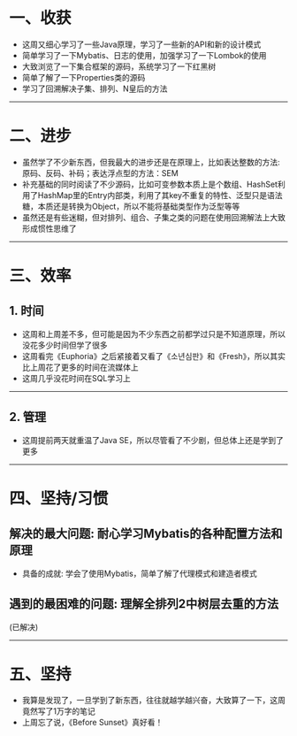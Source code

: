 # 一、收获

- 这周又细心学习了一些Java原理，学习了一些新的API和新的设计模式
- 简单学习了一下Mybatis、日志的使用，加强学习了一下Lombok的使用
- 大致浏览了一下集合框架的源码，系统学习了一下红黑树
- 简单了解了一下Properties类的源码
- 学习了回溯解决子集、排列、N皇后的方法

<hr>









# 二、进步

- 虽然学了不少新东西，但我最大的进步还是在原理上，比如表达整数的方法: 原码、反码、补码；表达浮点型的方法：SEM
- 补充基础的同时阅读了不少源码，比如可变参数本质上是个数组、HashSet利用了HashMap里的Entry内部类，利用了其key不重复的特性、泛型只是语法糖，本质还是转换为Object，所以不能将基础类型作为泛型等等
- 虽然还是有些迷糊，但对排列、组合、子集之类的问题在使用回溯解法上大致形成惯性思维了

<hr>









# 三、效率



## 1. 时间

- 这周和上周差不多，但可能是因为不少东西之前都学过只是不知道原理，所以没花多少时间但学了很多
- 这周看完《Euphoria》之后紧接着又看了《소년심판》和《Fresh》，所以其实比上周花了更多的时间在流媒体上
- 这周几乎没花时间在SQL学习上

<hr>







## 2. 管理

- 这周提前两天就重温了Java SE，所以尽管看了不少剧，但总体上还是学到了更多

<hr>













# 四、坚持/习惯



## 解决的最大问题: 耐心学习Mybatis的各种配置方法和原理

- 具备的成就: 学会了使用Mybatis，简单了解了代理模式和建造者模式





## 遇到的最困难的问题: 理解全排列2中树层去重的方法

(已解决)

<hr>













# 五、坚持

- 我算是发现了，一旦学到了新东西，往往就越学越兴奋，大致算了一下，这周竟然写了1万字的笔记
- 上周忘了说，《Before Sunset》真好看！













# 